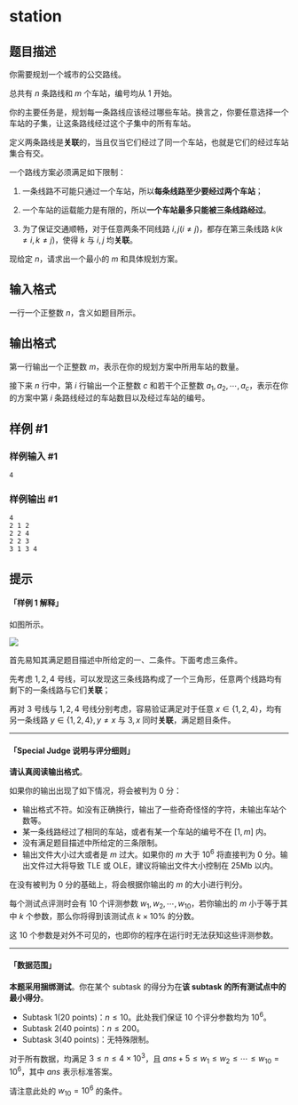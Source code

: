# station

## 题目描述

你需要规划一个城市的公交路线。

总共有 $n$ 条路线和 $m$ 个车站，编号均从 $1$ 开始。

你的主要任务是，规划每一条路线应该经过哪些车站。换言之，你要任意选择一个车站的子集，让这条路线经过这个子集中的所有车站。

定义两条路线是**关联**的，当且仅当它们经过了同一个车站，也就是它们的经过车站集合有交。

一个路线方案必须满足如下限制：

1. 一条线路不可能只通过一个车站，所以**每条线路至少要经过两个车站**；

2. 一个车站的运载能力是有限的，所以**一个车站最多只能被三条线路经过**。

3. 为了保证交通顺畅，对于任意两条不同线路 $i, j(i \not = j)$，都存在第三条线路 $k (k \not = i, k \not = j)$，使得 $k$ 与 $i, j$ 均**关联**。

现给定 $n$，请求出一个最小的 $m$ 和具体规划方案。

## 输入格式

一行一个正整数 $n$，含义如题目所示。

## 输出格式

第一行输出一个正整数 $m$，表示在你的规划方案中所用车站的数量。

接下来 $n$ 行中，第 $i$ 行输出一个正整数 $c$ 和若干个正整数 $a _1, a _2, \cdots, a _c$，表示在你的方案中第 $i$ 条路线经过的车站数目以及经过车站的编号。

## 样例 #1

### 样例输入 #1
```
4
```

### 样例输出 #1

```
4
2 1 2
2 2 4
2 2 3
3 1 3 4
```

## 提示

#### 「样例 1 解释」

如图所示。

![](https://cdn.luogu.com.cn/upload/image_hosting/shh1iy56.png)

首先易知其满足题目描述中所给定的一、二条件。下面考虑三条件。

先考虑 $1, 2, 4$ 号线，可以发现这三条线路构成了一个三角形，任意两个线路均有剩下的一条线路与它们**关联**；

再对 $3$ 号线与 $1, 2, 4$ 号线分别考虑，容易验证满足对于任意 $x \in \{1, 2, 4\}$，均有另一条线路 $y \in \{1, 2, 4\}, y \not = x$ 与 $3, x$ 同时**关联**，满足题目条件。

---

#### 「Special Judge 说明与评分细则」

**请认真阅读输出格式**。

如果你的输出出现了如下情况，将会被判为 $0$ 分：

- 输出格式不符。如没有正确换行，输出了一些奇奇怪怪的字符，未输出车站个数等。
- 某一条线路经过了相同的车站，或者有某一个车站的编号不在 $[1, m]$ 内。
- 没有满足题目描述中所给定的三条限制。
- 输出文件大小过大或者是 $m$ 过大。如果你的 $m$ 大于 $10 ^6$ 将直接判为 $0$ 分。输出文件过大将导致 TLE 或 OLE，建议将输出文件大小控制在 25Mb 以内。

在没有被判为 $0$ 分的基础上，将会根据你输出的 $m$ 的大小进行判分。

每个测试点评测时会有 $10$ 个评测参数 $w _1, w _2, \cdots, w _{10}$，若你输出的 $m$ 小于等于其中 $k$ 个参数，那么你将得到该测试点 $k \times 10\%$ 的分数。

这 $10$ 个参数是对外不可见的，也即你的程序在运行时无法获知这些评测参数。

---

#### 「数据范围」

**本题采用捆绑测试**。你在某个 subtask 的得分为在**该 subtask 的所有测试点中的最小得分**。

- Subtask 1(20 points)：$n \le 10$。此处我们保证 $10$ 个评分参数均为 $10 ^6$。
- Subtask 2(40 points)：$n \le 200$。
- Subtask 3(40 points)：无特殊限制。

对于所有数据，均满足 $3 \le n \le 4 \times 10 ^3$，且 $ans + 5 \le w _1 \le w _2 \le \cdots \le w _{10} = 10 ^6$，其中 $ans$ 表示标准答案。

请注意此处的 $w _{10} = 10^6$ 的条件。
